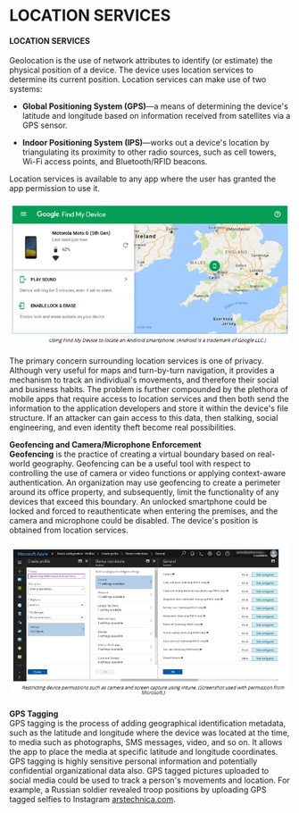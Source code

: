 # LOCATION SERVICES

#### LOCATION SERVICES

Geolocation is the use of network attributes to identify (or estimate) the physical position of a device. The device uses location services to determine its current position. Location services can make use of two systems:

  
-   **Global Positioning System (GPS)**—a means of determining the device's latitude and longitude based on information received from satellites via a GPS sensor.
  
-   **Indoor Positioning System (IPS)**—works out a device's location by triangulating its proximity to other radio sources, such as cell towers, Wi-Fi access points, and Bluetooth/RFID beacons.
  

Location services is available to any app where the user has granted the app permission to use it.

![](./img/locate.png)

The primary concern surrounding location services is one of privacy. Although very useful for maps and turn-by-turn navigation, it provides a mechanism to track an individual's movements, and therefore their social and business habits. The problem is further compounded by the plethora of mobile apps that require access to location services and then both send the information to the application developers and store it within the device's file structure. If an attacker can gain access to this data, then stalking, social engineering, and even identity theft become real possibilities.

**Geofencing and Camera/Microphone Enforcement**  
**Geofencing** is the practice of creating a virtual boundary based on real-world geography. Geofencing can be a useful tool with respect to controlling the use of camera or video functions or applying context-aware authentication. An organization may use geofencing to create a perimeter around its office property, and subsequently, limit the functionality of any devices that exceed this boundary. An unlocked smartphone could be locked and forced to reauthenticate when entering the premises, and the camera and microphone could be disabled. The device's position is obtained from location services.

![](./img/locate1.png)

**GPS Tagging**  
GPS tagging is the process of adding geographical identification metadata, such as the latitude and longitude where the device was located at the time, to media such as photographs, SMS messages, video, and so on. It allows the app to place the media at specific latitude and longitude coordinates. GPS tagging is highly sensitive personal information and potentially confidential organizational data also. GPS tagged pictures uploaded to social media could be used to track a person's movements and location. For example, a Russian soldier revealed troop positions by uploading GPS tagged selfies to Instagram [arstechnica.com](arstechnica.com/tech-policy/2014/08/opposite-of-opsec-russian-soldier-posts-selfies-from-inside-ukraine).
